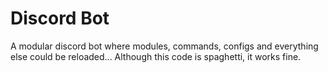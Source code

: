 # Discord Bot
A modular discord bot where modules, commands, configs and everything else could be reloaded... Although this code is spaghetti, it works fine.
